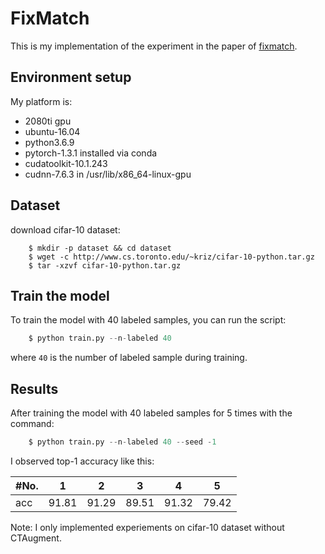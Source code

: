 
# FixMatch

This is my implementation of the experiment in the paper of [fixmatch](https://arxiv.org/abs/2001.07685). 


## Environment setup

My platform is: 
* 2080ti gpu
* ubuntu-16.04
* python3.6.9
* pytorch-1.3.1 installed via conda
* cudatoolkit-10.1.243 
* cudnn-7.6.3 in /usr/lib/x86_64-linux-gpu


## Dataset
download cifar-10 dataset: 
```
    $ mkdir -p dataset && cd dataset
    $ wget -c http://www.cs.toronto.edu/~kriz/cifar-10-python.tar.gz
    $ tar -xzvf cifar-10-python.tar.gz
```

## Train the model

To train the model with 40 labeled samples, you can run the script: 
```python
    $ python train.py --n-labeled 40 
```
where `40` is the number of labeled sample during training.


## Results
After training the model with 40 labeled samples for 5 times with the command:
```python
    $ python train.py --n-labeled 40 --seed -1
```
I observed top-1 accuracy like this:  

| #No. | 1 | 2 | 3 | 4 | 5 |
|:---|:---:|:---:|:---:|:---:|:---:|
|acc | 91.81 | 91.29 | 89.51 | 91.32 | 79.42 |


Note: 
I only implemented experiements on cifar-10 dataset without CTAugment.
